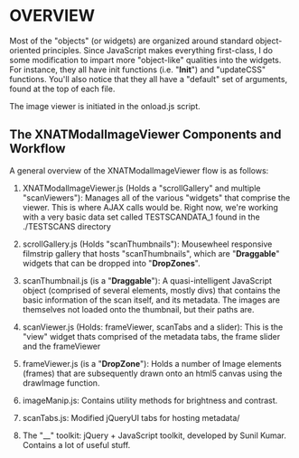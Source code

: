 # OVERVIEW 


Most of the "objects" (or widgets) are organized around standard
object-oriented principles.  Since JavaScript makes everything
first-class, I do some modification to impart more "object-like" qualities into the widgets. 
For instance, they all have init functions (i.e. "__Init__") and "updateCSS"
functions.  You'll also notice that they all have a "default" set of arguments, found
at the top of each file.  


The image viewer is initiated in the onload.js script.

## The XNATModalImageViewer Components and Workflow

A general overview of the XNATModalImageViewer flow is as follows:


1. XNATModalImageViewer.js (Holds a "scrollGallery" and multiple "scanViewers"):
	Manages all of the various "widgets" that comprise the viewer.
    This is where AJAX calls would be.  Right now, we're working with a very basic
	data set called TESTSCANDATA_1 found in the ./TESTSCANS directory


2. scrollGallery.js (Holds "scanThumbnails"):
	Mousewheel responsive filmstrip gallery that hosts "scanThumbnails", which are
	"__Draggable__" widgets that can be dropped into "__DropZones__". 


3. scanThumbnail.js  (is a "__Draggable__"):
	A quasi-intelligent JavaScript object (comprised of several elements, mostly divs)
	that contains the basic information of the scan itself, and its metadata.  The images
	are themselves not loaded onto the thumbnail, but their paths are.


4. scanViewer.js (Holds: frameViewer, scanTabs and a slider):
	This is the "view" widget thats comprised of the metadata tabs, the frame slider and 
	the frameViewer


5. frameViewer.js (is a "__DropZone__"):
	Holds a number of Image elements (frames) that are subsequently drawn onto an html5 canvas
	using the drawImage function. 


6. imageManip.js:
	Contains utility methods for brightness and contrast.


7. scanTabs.js:
	Modified jQueryUI tabs for hosting metadata/

8. The "__" toolkit:
	 jQuery + JavaScript toolkit, developed by Sunil Kumar.  Contains a lot of useful stuff.


